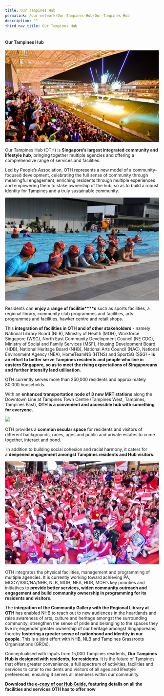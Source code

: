 ```yaml
---
title: Our Tampines Hub
permalink: /our-network/Our-Tampines-Hub/Our-Tampines-Hub
description: ""
third_nav_title: Our Tampines Hub
---
```

#### Our Tampines Hub
<img style="height:300px;width:600px" src="/images/Our%20Network/OTH/NYE%20Fireworks%20at%20Town%20Square.jpg">

Our Tampines Hub (OTH) is **Singapore’s largest integrated community and lifestyle hub**, bringing together multiple agencies and offering a comprehensive range of services and facilities.

Led by People’s Association, OTH represents a new model of a community-focused development, celebrating the full sense of community through meaningful engagement, enriching residents through multiple experiences and empowering them to stake ownership of the hub, so as to build a robust identity for Tampines and a truly sustainable community.

![](/images/Our%20Network/OTH/kids_at_swimming_pool.jpg)

Residents can **enjoy a range of facilitie****s** such as sports facilities, a regional library, community club programmes and facilities, arts programmes and facilities, hawker centre and retail shops.

This **integration of facilities in OTH and of other stakeholders** \- namely National Library Board (NLB), Ministry of Health (MOH), Workforce Singapore (WSG), North East Community Development Council (NE CDC), Ministry of Social and Family Services (MSF), Housing Development Board (HDB), National Heritage Board (NHB), National Arts Council (NAC), National Environment Agency (NEA), HomeTeamNS (HTNS) and SportSG (SSG) - **is an effort to better serve Tampines residents and people who live in eastern Singapore, so as to meet the rising expectations of Singaporeans and further intensify land utilisation**.

OTH currently serves more than 250,000 residents and approximately 80,000 households.

With an **enhanced transportation node of 3 new MRT stations** along the Downtown Line at Tampines Town Centre (Tampines West, Tampines, Tampines East), **OTH is a convenient and accessible hub with something for everyone.**

![](/images/Our%20Network/OTH/Jogging%20Track.jpeg)

OTH provides a **common secular space** for residents and visitors of different backgrounds, races, ages and public and private estates to come together, interact and bond.

 In addition to building social cohesion and racial harmony, it caters for a **deepened engagement amongst Tampines residents and Hub visitors**.
 
 ![](/images/Our%20Network/OTH/ND%20Kids.jpg)
 
 OTH integrates the physical facilities, management and programming of multiple agencies. It is currently working toward achieving PA, MCCY/SSC/NA/NHB, NLB, MOH, NEA, HDB, MOH’s key priorities and initiatives to **provide better services, widen community outreach and engagement and build community ownership in programming for its residents and visitors**.

The **integration of the Community Gallery with the Regional Library at OTH** has enabled NHB to reach out to new audiences in the heartlands and raise awareness of arts, culture and heritage amongst the surrounding community; strengthen the sense of pride and belonging to the spaces they live in; engender greater ownership of our heritage amongst Singaporeans; thereby **fostering a greater sense of nationhood and identity in our people**. This is a joint effort with NHB, NLB and Tampines Grassroots Organisations (GROs).

Conceptualised with inputs from 15,000 Tampines residents, **Our Tampines Hub is designed with residents, for residents**. It is the future of Tampines that offers greater convenience, a full spectrum of activities, facilities and services to cater to residents and visitors of all ages and lifestyle preferences, ensuring it serves all members within our community.

**Download the [e-copy of our Hub Guide](http://l.ead.me/bavNB4), featuring details on all the facilities and services OTH has to offer now**